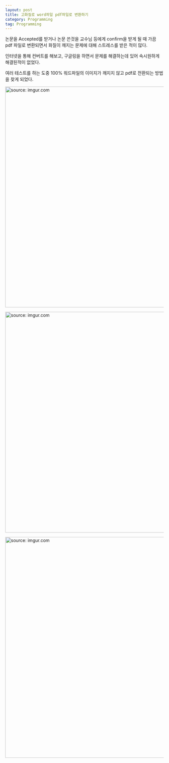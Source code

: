 ```yaml
---
layout: post
title: 고화질로 word파일 pdf파일로 변환하기
category: Programming
tag: Programming
---
```


논문을 Accepted를 받거나 논문 쓴것을 교수님 등에게 confirm을 받게 될 때 가끔 pdf 파일로 변환되면서 화질이 깨지는 문제에 대해 스트레스를 받은 적이 많다.

인터넷을 통해 컨버트를 해보고, 구글링을 하면서 문제를 해결하는데 있어 속시원하게 해결된적이 없었다.

여러 테스트를 하는 도중 100% 워드파일의 이미지가 깨지지 않고 pdf로 전환되는 방법을 찾게 되었다.


<a href="https://postimg.cc/HV6W8kbf"><img src="https://i.postimg.cc/rwkDbdsF/0.jpg" width="700px" title="source: imgur.com" /><a>

<a href="https://postimg.cc/XGK4jjV1"><img src="https://i.postimg.cc/4dqd1yjG/4.jpg" width="700px" title="source: imgur.com" /><a>

<a href="https://postimg.cc/5HYtVWYD"><img src="https://i.postimg.cc/BvNP2qqZ/pdf.jpg" width="700px" title="source: imgur.com" /><a>
